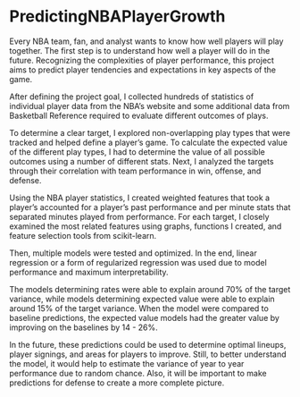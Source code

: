 # PredictingNBAPlayerGrowth

Every NBA team, fan, and analyst wants to know how well players will play together. The first step is to understand how well a player will do in the future. Recognizing the complexities of player performance, this project aims to predict player tendencies and expectations in key aspects of the game.

After defining the project goal, I collected hundreds of statistics of individual player data from the NBA’s website and some additional data from Basketball Reference required to evaluate different outcomes of plays.

To determine a clear target, I explored non-overlapping play types that were tracked and helped define a player’s game. To calculate the expected value of the different play types, I had to determine the value of all possible outcomes using a number of different stats. Next, I analyzed the targets through their correlation with team performance in win, offense, and defense.

Using the NBA player statistics, I created weighted features that took a player’s accounted for a player’s past performance and per minute stats that separated minutes played from performance. For each target, I closely examined the most related features using graphs, functions I created, and feature selection tools from scikit-learn.

Then, multiple models were tested and optimized. In the end, linear regression or a form of regularized regression was used due to model performance and maximum interpretability.

The models determining rates were able to explain around 70% of the target variance, while models determining expected value were able to explain around 15% of the target variance. When the model were compared to baseline predictions, the expected value models had the greater value by improving on the baselines by 14 - 26%. 

In the future, these predictions could be used to determine optimal lineups, player signings, and areas for players to improve. Still, to better understand the model, it would help to estimate the variance of year to year performance due to random chance. Also, it will be important to make predictions for defense to create a more complete picture.
